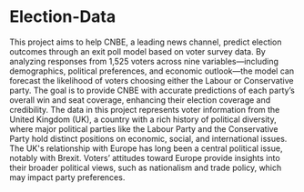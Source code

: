 # Election-Data
This project aims to help CNBE, a leading news channel, predict election outcomes through an exit poll model based on voter survey data. By analyzing responses from 1,525 voters across nine variables—including demographics, political preferences, and economic outlook—the model can forecast the likelihood of voters choosing either the Labour or Conservative party. The goal is to provide CNBE with accurate predictions of each party’s overall win and seat coverage, enhancing their election coverage and credibility.
The data in this project represents voter information from the United Kingdom (UK), a country with a rich history of political diversity, where major political parties like the Labour Party and the Conservative Party hold distinct positions on economic, social, and international issues.
The UK's relationship with Europe has long been a central political issue, notably with Brexit. Voters’ attitudes toward Europe provide insights into their broader political views, such as nationalism and trade policy, which may impact party preferences.
